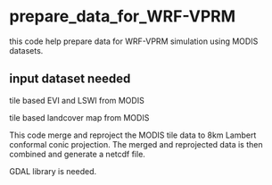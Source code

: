 # prepare_data_for_WRF-VPRM
this code help prepare data for WRF-VPRM simulation using MODIS datasets.

## input dataset needed
tile based EVI and LSWI from MODIS

tile based landcover map from MODIS

This code merge and reproject the MODIS tile data to 8km Lambert conformal conic projection. The merged and reprojected data is then combined and generate a netcdf file.

GDAL library is needed.



